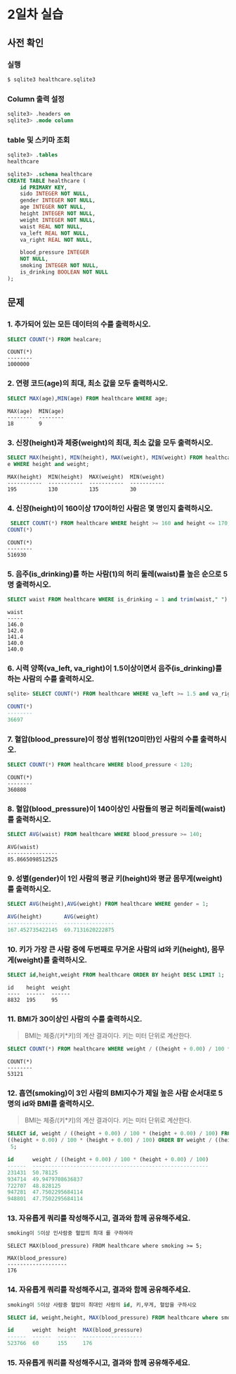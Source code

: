 # 2일차 실습

## 사전 확인

### 실행

```bash
$ sqlite3 healthcare.sqlite3 
```

### Column 출력 설정

```sql
sqlite3> .headers on 
sqlite3> .mode column
```

### table 및 스키마 조회

```sql
sqlite3> .tables
healthcare

sqlite3> .schema healthcare
CREATE TABLE healthcare (
    id PRIMARY KEY,        
    sido INTEGER NOT NULL, 
    gender INTEGER NOT NULL,
    age INTEGER NOT NULL,  
    height INTEGER NOT NULL,
    weight INTEGER NOT NULL,
    waist REAL NOT NULL,   
    va_left REAL NOT NULL, 
    va_right REAL NOT NULL,

    blood_pressure INTEGER 
    NOT NULL,
    smoking INTEGER NOT NULL,
    is_drinking BOOLEAN NOT NULL
);
```

## 문제

### 1. 추가되어 있는 모든 데이터의 수를 출력하시오.

```sql
SELECT COUNT(*) FROM healcare;
```

```
COUNT(*)
--------
1000000
```

### 2. 연령 코드(age)의 최대, 최소 값을 모두 출력하시오. 

```sql
SELECT MAX(age),MIN(age) FROM healthcare WHERE age;
```

```
MAX(age)  MIN(age)
--------  --------
18        9
```

### 3. 신장(height)과 체중(weight)의 최대, 최소 값을 모두 출력하시오.

```sql
SELECT MAX(height), MIN(height), MAX(weight), MIN(weight) FROM healthcar
e WHERE height and weight;
```

```
MAX(height)  MIN(height)  MAX(weight)  MIN(weight)
-----------  -----------  -----------  -----------
195          130          135          30

```

### 4. 신장(height)이 160이상 170이하인 사람은 몇 명인지 출력하시오.

```sql
 SELECT COUNT(*) FROM healthcare WHERE height >= 160 and height <= 170;
COUNT(*)
```

```
COUNT(*)
--------
516930
```

### 5. 음주(is_drinking)를 하는 사람(1)의 허리 둘레(waist)를 높은 순으로 5명 출력하시오. 

```sql
SELECT waist FROM healthcare WHERE is_drinking = 1 and trim(waist," ") ORDER BY waist DESC LIMIT 5;
```

```
waist
-----
146.0
142.0
141.4
140.0
140.0
```

### 6. 시력 양쪽(va_left, va_right)이 1.5이상이면서 음주(is_drinking)를 하는 사람의 수를 출력하시오.

```sql
sqlite> SELECT COUNT(*) FROM healthcare WHERE va_left >= 1.5 and va_right >= 1.5 and is_drinking = 1;
```

```sql
COUNT(*)
--------
36697
```

### 7. 혈압(blood_pressure)이 정상 범위(120미만)인 사람의 수를 출력하시오.

```sql
SELECT COUNT(*) FROM healthcare WHERE blood_pressure < 120;
```

```
COUNT(*)
--------
360808
```

### 8. 혈압(blood_pressure)이 140이상인 사람들의 평균 허리둘레(waist)를 출력하시오.

```sql
SELECT AVG(waist) FROM healthcare WHERE blood_pressure >= 140;
```

```
AVG(waist)
----------------
85.8665098512525
```

### 9. 성별(gender)이 1인 사람의 평균 키(height)와 평균 몸무게(weight)를 출력하시오.

```sql
SELECT AVG(height),AVG(weight) FROM healthcare WHERE gender = 1;
```

```sql
AVG(height)       AVG(weight)
----------------  ----------------
167.452735422145  69.7131620222875
```

### 10. 키가 가장 큰 사람 중에 두번째로 무거운 사람의 id와 키(height), 몸무게(weight)를 출력하시오.

```sql
SELECT id,height,weight FROM healthcare ORDER BY height DESC LIMIT 1;
```

```
id    height  weight
----  ------  ------
8832  195     95
```

### 11. BMI가 30이상인 사람의 수를 출력하시오. 

> BMI는 체중/(키*키)의 계산 결과이다. 
> 키는 미터 단위로 계산한다.

```sql
SELECT COUNT(*) FROM healthcare WHERE weight / ((height + 0.00) / 100 * (height + 0.00) / 100) >= 30;
```

```
COUNT(*)
--------
53121

```

### 12. 흡연(smoking)이 3인 사람의 BMI지수가 제일 높은 사람 순서대로 5명의 id와 BMI를 출력하시오.

> BMI는 체중/(키*키)의 계산 결과이다. 
> 키는 미터 단위로 계산한다.

```sql
SELECT id, weight / ((height + 0.00) / 100 * (height + 0.00) / 100) FROM healthcare WHERE smoking = 3 and weight /
((height + 0.00) / 100 * (height + 0.00) / 100) ORDER BY weight / ((height + 0.00) / 100 * (height + 0.00 /100)) DESC LIMIT
 5;
```

```sql
id      weight / ((height + 0.00) / 100 * (height + 0.00) / 100)
------  --------------------------------------------------------
231431  50.78125
934714  49.9479708636837
722707  48.828125
947281  47.7502295684114
948801  47.7502295684114
```

### 13. 자유롭게 쿼리를 작성해주시고, 결과와 함께 공유해주세요.

```sql
smoking이 5이상 인사람중 혈압의 최대 를 구하여라
```

```
SELECT MAX(blood_pressure) FROM healthcare where smoking >= 5;

MAX(blood_pressure)
-------------------
176

```

### 14. 자유롭게 쿼리를 작성해주시고, 결과와 함께 공유해주세요.

```sql
smoking이 5이상 사람중 혈압이 최대인 사람의 id, 키,무게, 혈압을 구하시오
```

```sql
SELECT id, weight,height, MAX(blood_pressure) FROM healthcare where smoking >= 5;

id      weight  height  MAX(blood_pressure)
------  ------  ------  -------------------
523766  60      155     176

```

### 15. 자유롭게 쿼리를 작성해주시고, 결과와 함께 공유해주세요.

```sql
```

```
```